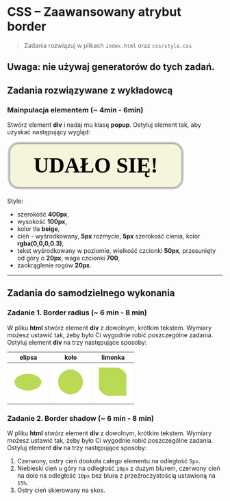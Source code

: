 # CSS &ndash; Zaawansowany atrybut border

> Zadania rozwiązuj w plikach ```index.html``` oraz ```css/style.css```

## **Uwaga: nie używaj generatorów do tych zadań.**

## Zadania rozwiązywane z wykładowcą

### Mainpulacja elementem (~ 4min - 6min)
Stwórz element __div__ i nadaj mu klasę __popup__. Ostyluj element tak, aby uzyskać następujący wygląd:

![popup](images/popup.png)

Style:

* szerokość __400px__,
* wysokość __100px__,
* kolor tła __beige__,
* cień - wyśrodkowany, __5px__ rozmycie, __5px__ szerokość cienia, kolor __rgba(0,0,0,0.3)__,
* tekst wyśrodkowany w poziomie, wielkość czcionki __50px__, przesunięty od góry o __20px__, waga czcionki __700__,
* zaokrąglenie rogów __20px__.

-------------------------------------------------------------------------------

## Zadania do samodzielnego wykonania

### Zadanie 1. Border radius (~ 6 min - 8 min)
W pliku **html** stwórz element **div** z dowolnym, krótkim tekstem. Wymiary możesz ustawić tak, żeby było Ci wygodnie robić poszczególne zadania. Ostyluj element **div** na trzy następujące sposoby:

|elipsa|koło|limonka|
|:--:|:--:|:--:|
|![elipsa](images/elipsa.png) |![kolo](images/kolo.png) |	![limonka](images/limonka.png)|


### Zadanie 2. Border shadow (~ 6 min - 8 min)
W pliku **html** stwórz element **div** z dowolnym, krótkim tekstem. Wymiary możesz ustawić tak, żeby było Ci wygodnie robić poszczególne zadania. Ostyluj element **div** na trzy następujące sposoby:
1. Czerwony, ostry cień dookoła całego elementu na odległość ```5px```.
1. Niebieski cień u góry na odległość ```10px``` z dużym blurem, czerwony cień na dole na odległość ```10px``` bez blura z przeźroczystością ustawioną na ```15%```.
1. Ostry cień skierowany na skos.
